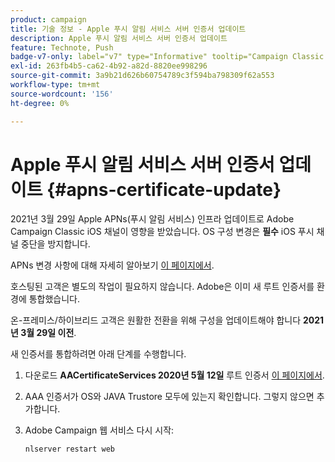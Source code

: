 ```yaml
---
product: campaign
title: 기술 정보 - Apple 푸시 알림 서비스 서버 인증서 업데이트
description: Apple 푸시 알림 서비스 서버 인증서 업데이트
feature: Technote, Push
badge-v7-only: label="v7" type="Informative" tooltip="Campaign Classic v7에만 적용됩니다."
exl-id: 263fb4b5-ca62-4b92-a82d-8820ee998296
source-git-commit: 3a9b21d626b60754789c3f594ba798309f62a553
workflow-type: tm+mt
source-wordcount: '156'
ht-degree: 0%

---
```


# Apple 푸시 알림 서비스 서버 인증서 업데이트 {#apns-certificate-update}



2021년 3월 29일 Apple APNs(푸시 알림 서비스) 인프라 업데이트로 Adobe Campaign Classic iOS 채널이 영향을 받았습니다. OS 구성 변경은 **필수** iOS 푸시 채널 중단을 방지합니다.

APNs 변경 사항에 대해 자세히 알아보기 [이 페이지에서](https://developer.apple.com/news/?id=7gx0a2lp).

호스팅된 고객은 별도의 작업이 필요하지 않습니다. Adobe은 이미 새 루트 인증서를 환경에 통합했습니다.

온-프레미스/하이브리드 고객은 원활한 전환을 위해 구성을 업데이트해야 합니다 **2021년 3월 29일 이전**.

새 인증서를 통합하려면 아래 단계를 수행합니다.

1. 다운로드 **AACertificateServices 2020년 5월 12일** 루트 인증서 [이 페이지에서](https://support.sectigo.com/Com_KnowledgeDetailPage?Id=kA03l00000117cL).

1. AAA 인증서가 OS와 JAVA Trustore 모두에 있는지 확인합니다. 그렇지 않으면 추가합니다.

1. Adobe Campaign 웹 서비스 다시 시작:

   ```
   nlserver restart web
   ```
